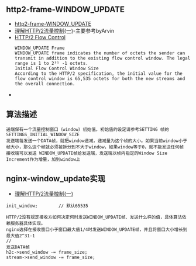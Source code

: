 ## http2-frame-WINDOW_UPDATE
- [http2-frame-WINDOW_UPDATE](https://blog.csdn.net/weixin_34349320/article/details/89609644)
- [理解HTTP/2流量控制(一)](https://blog.csdn.net/liujiyong7/article/details/60151838)-主要参考byArvin
- [HTTP/2 Flow Control](https://medium.com/coderscorner/http-2-flow-control-77e54f7fd518)
  ```
  WINDOW_UPDATE Frame
  WINDOW_UPDATE frame indicates the number of octets the sender can transmit in addition to the existing flow control window. The legal range is 1 to 2³¹ -1 octets.
  Initial Flow Control Window Size
  According to the HTTP/2 specification, the initial value for the flow control window is 65,535 octets for both the new streams and the overall connection.
  ```
- []()
## 算法描述
```
送端保有一个流量控制窗口（window）初始值。初始值的设定请参考SETTING 帧的 SETTINGS_INITIAL_WINDOW_SIZE
发送端每发送一个DATA帧，就把window递减，递减量为这个帧的大小。如果当前window小于帧大小，那么这个帧就必须被拆分到不大于window，如果window等于0，就不能发送任何帧
接收端可以发送 WINDOW_UPDATE帧给发送端，发送端以帧内指定的Window Size Increment作为增量，加到window上

```

## nginx-window_update实现
- [理解HTTP/2流量控制(一)](https://blog.csdn.net/liujiyong7/article/details/60151838)
```
init_window;        // 默认65535

HTTP/2没有规定接收方如何决定何时发送WINDOW_UPDATE帧、发送什么样的值，具体算法依赖服务器具体实现。
nginx选择在接收窗口小于窗口最大值1/4时发送WINDOW_UPDATE帧，并且将窗口大小增长到最大值2^31-1
//
发送DATA帧
h2c->send_window -= frame_size; 
stream->send_window -= frame_size;
```